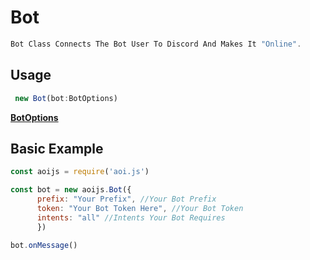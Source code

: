 # Bot 

 ```js
 Bot Class Connects The Bot User To Discord And Makes It "Online".
 ```

## Usage
```ts
 new Bot(bot:BotOptions)
```

**[BotOptions](../options/botOptions.md)**
## Basic Example
```javascript
const aoijs = require('aoi.js')

const bot = new aoijs.Bot({
      prefix: "Your Prefix", //Your Bot Prefix
      token: "Your Bot Token Here", //Your Bot Token
      intents: "all" //Intents Your Bot Requires 
      })

bot.onMessage()
```